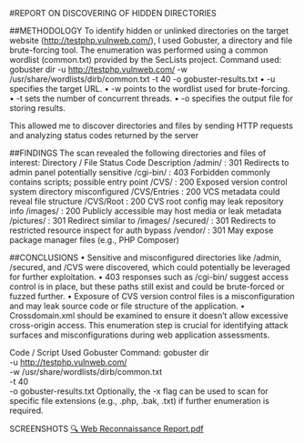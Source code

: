 #REPORT ON DISCOVERING OF HIDDEN DIRECTORIES


##METHODOLOGY
To identify hidden or unlinked directories on the target website (http://testphp.vulnweb.com/), I used Gobuster, a directory and file brute-forcing tool. The enumeration was performed using a common wordlist (common.txt) provided by the SecLists project.
Command used:
gobuster dir -u http://testphp.vulnweb.com/ -w /usr/share/wordlists/dirb/common.txt -t 40 -o gobuster-results.txt
•	-u specifies the target URL.
•	-w points to the wordlist used for brute-forcing.
•	-t sets the number of concurrent threads.
•	-o specifies the output file for storing results.

This allowed me to discover directories and files by sending HTTP requests and analyzing status codes returned by the server



##FINDINGS
The scan revealed the following directories and files of interest:
Directory / File	                Status                                            Code	Description
/admin/	        :   301	Redirects to admin panel                        potentially sensitive
/cgi-bin/       :   403	Forbidden                                       commonly contains scripts; possible entry point
/CVS/	          :   200	Exposed version control system directory        misconfigured
/CVS/Entries	  :   200	VCS metadata                                    could reveal file structure
/CVS/Root       : 	200	CVS root config                                 may leak repository info
/images/	      :   200	Publicly accessible                             may host media or leak metadata
/pictures/	    :   301	Redirect                                        similar to /images/
/secured/	      :   301	Redirects to restricted resource                inspect for auth bypass
/vendor/	      :   301	May expose package manager files (e.g., PHP Composer)


##CONCLUSIONS
•	Sensitive and misconfigured directories like /admin, /secured, and /CVS were discovered, which could potentially be leveraged for further exploitation.
•	403 responses such as /cgi-bin/ suggest access control is in place, but these paths still exist and could be brute-forced or fuzzed further.
•	Exposure of CVS version control files is a misconfiguration and may leak source code or file structure of the application.
•	Crossdomain.xml should be examined to ensure it doesn’t allow excessive cross-origin access.
This enumeration step is crucial for identifying attack surfaces and misconfigurations during web application assessments.

Code / Script Used
Gobuster Command:
gobuster dir \
  -u http://testphp.vulnweb.com/ \
  -w /usr/share/wordlists/dirb/common.txt \
  -t 40 \
  -o gobuster-results.txt
Optionally, the -x flag can be used to scan for specific file extensions (e.g., .php, .bak, .txt) if further enumeration is required.


SCREENSHOTS
[🔍 Web Reconnaissance Report.pdf](https://github.com/user-attachments/files/21544515/Web.Reconnaissance.Report.pdf)

